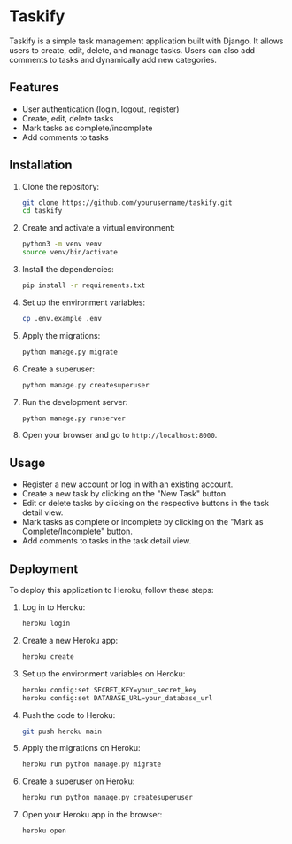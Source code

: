 # Taskify

Taskify is a simple task management application built with Django. It allows users to create, edit, delete, and manage tasks. Users can also add comments to tasks and dynamically add new categories.

## Features

- User authentication (login, logout, register)
- Create, edit, delete tasks
- Mark tasks as complete/incomplete
- Add comments to tasks

## Installation

1. Clone the repository:
    ```sh
    git clone https://github.com/yourusername/taskify.git
    cd taskify
    ```

2. Create and activate a virtual environment:
    ```sh
    python3 -m venv venv
    source venv/bin/activate
    ```

3. Install the dependencies:
    ```sh
    pip install -r requirements.txt
    ```

4. Set up the environment variables:
    ```sh
    cp .env.example .env
    ```

5. Apply the migrations:
    ```sh
    python manage.py migrate
    ```

6. Create a superuser:
    ```sh
    python manage.py createsuperuser
    ```

7. Run the development server:
    ```sh
    python manage.py runserver
    ```

8. Open your browser and go to `http://localhost:8000`.

## Usage

- Register a new account or log in with an existing account.
- Create a new task by clicking on the "New Task" button.
- Edit or delete tasks by clicking on the respective buttons in the task detail view.
- Mark tasks as complete or incomplete by clicking on the "Mark as Complete/Incomplete" button.
- Add comments to tasks in the task detail view.

## Deployment

To deploy this application to Heroku, follow these steps:

1. Log in to Heroku:
    ```sh
    heroku login
    ```

2. Create a new Heroku app:
    ```sh
    heroku create
    ```

3. Set up the environment variables on Heroku:
    ```sh
    heroku config:set SECRET_KEY=your_secret_key
    heroku config:set DATABASE_URL=your_database_url
    ```

4. Push the code to Heroku:
    ```sh
    git push heroku main
    ```

5. Apply the migrations on Heroku:
    ```sh
    heroku run python manage.py migrate
    ```

6. Create a superuser on Heroku:
    ```sh
    heroku run python manage.py createsuperuser
    ```

7. Open your Heroku app in the browser:
    ```sh
    heroku open
    ```
